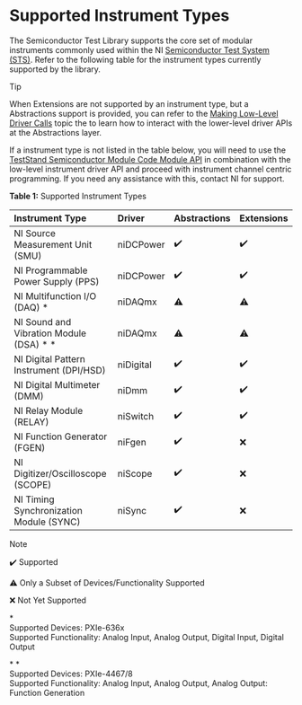 # Supported Instrument Types

The Semiconductor Test Library supports the core set of modular instruments commonly used within the NI [Semiconductor Test System (STS)](https://www.ni.com/sts). Refer to the following table for the instrument types currently supported by the library.

> [!TIP]
> When Extensions are not supported by an instrument type, but a Abstractions support is provided, you can refer to the [Making Low-Level Driver Calls](advanced/MakingLowLevelDriverCalls.md) topic the to learn how to interact with the lower-level driver APIs at the Abstractions layer.
>
> If a instrument type is not listed in the table below, you will need to use the [TestStand Semiconductor Module Code Module API](https://www.ni.com/docs/en-US/bundle/teststand-semiconductor-module/page/tsm-code-module-api.html) in combination with the low-level instrument driver API and proceed with instrument channel centric programming. If you need any assistance with this, contact NI for support.

**Table 1:** Supported Instrument Types

| Instrument Type                           | Driver    | Abstractions | Extensions           |
| :--------------------------------------   | :-------- | :----------- | :------------------- |
| NI Source Measurement Unit (SMU)          | niDCPower | :heavy_check_mark: | :heavy_check_mark: |
| NI Programmable Power Supply (PPS)        | niDCPower | :heavy_check_mark: | :heavy_check_mark: |
| NI Multifunction I/O (DAQ) \*             | niDAQmx   | :warning: | :warning:   |
| NI Sound and Vibration Module (DSA) \* \* | niDAQmx   | :warning: | :warning: |
| NI Digital Pattern Instrument (DPI/HSD)   | niDigital | :heavy_check_mark: | :heavy_check_mark: |
| NI Digital Multimeter (DMM)               | niDmm     | :heavy_check_mark: | :heavy_check_mark: |
| NI Relay Module (RELAY)                   | niSwitch  | :heavy_check_mark: | :heavy_check_mark: |
| NI Function Generator (FGEN)              | niFgen    | :heavy_check_mark: | :x: |
| NI Digitizer/Oscilloscope (SCOPE)         | niScope   | :heavy_check_mark: | :x: |
| NI Timing Synchronization Module (SYNC)   | niSync    | :heavy_check_mark: | :x: |

> [!NOTE]
> :heavy_check_mark: Supported
>
> :warning: Only a Subset of Devices/Functionality Supported
>
> :x: Not Yet Supported
>
> \* \
> Supported Devices: PXIe-636x \
> Supported Functionality: Analog Input, Analog Output, Digital Input, Digital Output
>
> \* \* \
> Supported Devices: PXIe-4467/8 \
> Supported Functionality: Analog Input, Analog Output, Analog Output: Function Generation
